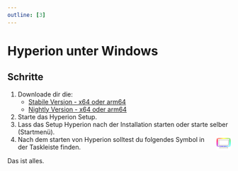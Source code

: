 ```yaml
---
outline: [3]
---
```


# Hyperion unter Windows

## Schritte

1. Downloade dir die:
    - [Stabile Version - x64 oder arm64](https://github.com/hyperion-project/hyperion.ng/releases/latest)
    - [Nightly Version - x64 oder arm64](https://github.com/hyperion-project/hyperion.ng/releases/releases/tag/nightly)
2. Starte das Hyperion Setup.
3. Lass das Setup Hyperion nach der Installation starten oder starte selber (Startmenü).
4. <span style="display: inline-flex; gap: .3rem; align-items: center;">Nach dem starten von Hyperion solltest du folgendes Symbol in der Taskleiste finden. <img src="/icons/head/favicon-32x32.png" alt="Hyperion installer"></span>

<ImageWrap src="/images/de/windows_installer.png" imgAlign='left' />
<ImageWrap src="/images/de/windows_webui.png" imgAlign='left' />

Das ist alles.